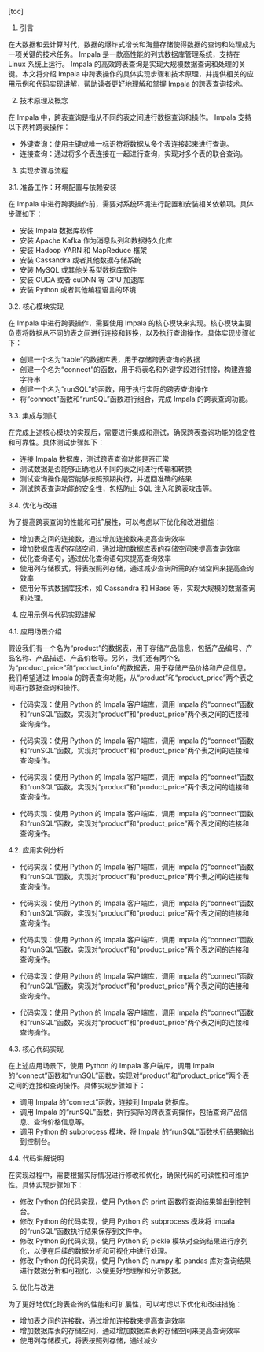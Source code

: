 
[toc]                    
                
                
1. 引言

在大数据和云计算时代，数据的爆炸式增长和海量存储使得数据的查询和处理成为一项关键的技术任务。 Impala 是一款高性能的列式数据库管理系统，支持在 Linux 系统上运行。 Impala 的高效跨表查询是实现大规模数据查询和处理的关键。本文将介绍 Impala 中跨表操作的具体实现步骤和技术原理，并提供相关的应用示例和代码实现讲解，帮助读者更好地理解和掌握 Impala 的跨表查询技术。

2. 技术原理及概念

在 Impala 中，跨表查询是指从不同的表之间进行数据查询和操作。 Impala 支持以下两种跨表操作：

- 外键查询：使用主键或唯一标识符将数据从多个表连接起来进行查询。
- 连接查询：通过将多个表连接在一起进行查询，实现对多个表的联合查询。

3. 实现步骤与流程

3.1. 准备工作：环境配置与依赖安装

在 Impala 中进行跨表操作前，需要对系统环境进行配置和安装相关依赖项。具体步骤如下：

- 安装 Impala 数据库软件
- 安装 Apache Kafka 作为消息队列和数据持久化库
- 安装 Hadoop YARN 和 MapReduce 框架
- 安装 Cassandra 或者其他数据存储系统
- 安装 MySQL 或其他关系型数据库软件
- 安装 CUDA 或者 cuDNN 等 GPU 加速库
- 安装 Python 或者其他编程语言的环境

3.2. 核心模块实现

在 Impala 中进行跨表操作，需要使用 Impala 的核心模块来实现。核心模块主要负责将数据从不同的表之间进行连接和转换，以及执行查询操作。具体实现步骤如下：

- 创建一个名为“table”的数据库表，用于存储跨表查询的数据
- 创建一个名为“connect”的函数，用于将表名和外键字段进行拼接，构建连接字符串
- 创建一个名为“runSQL”的函数，用于执行实际的跨表查询操作
- 将“connect”函数和“runSQL”函数进行组合，完成 Impala 的跨表查询功能。

3.3. 集成与测试

在完成上述核心模块的实现后，需要进行集成和测试，确保跨表查询功能的稳定性和可靠性。具体测试步骤如下：

- 连接 Impala 数据库，测试跨表查询功能是否正常
- 测试数据是否能够正确地从不同的表之间进行传输和转换
- 测试查询操作是否能够按照预期执行，并返回准确的结果
- 测试跨表查询功能的安全性，包括防止 SQL 注入和跨表攻击等。

3.4. 优化与改进

为了提高跨表查询的性能和可扩展性，可以考虑以下优化和改进措施：

- 增加表之间的连接数，通过增加连接数来提高查询效率
- 增加数据库表的存储空间，通过增加数据库表的存储空间来提高查询效率
- 优化查询语句，通过优化查询语句来提高查询效率
- 使用列存储模式，将表按照列存储，通过减少查询所需的存储空间来提高查询效率
- 使用分布式数据库技术，如 Cassandra 和 HBase 等，实现大规模的数据查询和处理。

4. 应用示例与代码实现讲解

4.1. 应用场景介绍

假设我们有一个名为“product”的数据表，用于存储产品信息，包括产品编号、产品名称、产品描述、产品价格等。另外，我们还有两个名为“product_price”和“product_info”的数据表，用于存储产品价格和产品信息。我们希望通过 Impala 的跨表查询功能，从“product”和“product_price”两个表之间进行数据查询和操作。

- 代码实现：使用 Python 的 Impala 客户端库，调用 Impala 的“connect”函数和“runSQL”函数，实现对“product”和“product_price”两个表之间的连接和查询操作。

- 代码实现：使用 Python 的 Impala 客户端库，调用 Impala 的“connect”函数和“runSQL”函数，实现对“product”和“product_price”两个表之间的连接和查询操作。

- 代码实现：使用 Python 的 Impala 客户端库，调用 Impala 的“connect”函数和“runSQL”函数，实现对“product”和“product_price”两个表之间的连接和查询操作。

- 代码实现：使用 Python 的 Impala 客户端库，调用 Impala 的“connect”函数和“runSQL”函数，实现对“product”和“product_price”两个表之间的连接和查询操作。

4.2. 应用实例分析

- 代码实现：使用 Python 的 Impala 客户端库，调用 Impala 的“connect”函数和“runSQL”函数，实现对“product”和“product_price”两个表之间的连接和查询操作。

- 代码实现：使用 Python 的 Impala 客户端库，调用 Impala 的“connect”函数和“runSQL”函数，实现对“product”和“product_price”两个表之间的连接和查询操作。

- 代码实现：使用 Python 的 Impala 客户端库，调用 Impala 的“connect”函数和“runSQL”函数，实现对“product”和“product_price”两个表之间的连接和查询操作。

- 代码实现：使用 Python 的 Impala 客户端库，调用 Impala 的“connect”函数和“runSQL”函数，实现对“product”和“product_price”两个表之间的连接和查询操作。

- 代码实现：使用 Python 的 Impala 客户端库，调用 Impala 的“connect”函数和“runSQL”函数，实现对“product”和“product_price”两个表之间的连接和查询操作。

4.3. 核心代码实现

在上述应用场景下，使用 Python 的 Impala 客户端库，调用 Impala 的“connect”函数和“runSQL”函数，实现对“product”和“product_price”两个表之间的连接和查询操作。具体实现步骤如下：

- 调用 Impala 的“connect”函数，连接到 Impala 数据库。
- 调用 Impala 的“runSQL”函数，执行实际的跨表查询操作，包括查询产品信息、查询价格信息等。
- 调用 Python 的 subprocess 模块，将 Impala 的“runSQL”函数执行结果输出到控制台。

4.4. 代码讲解说明

在实现过程中，需要根据实际情况进行修改和优化，确保代码的可读性和可维护性。具体实现步骤如下：

- 修改 Python 的代码实现，使用 Python 的 print 函数将查询结果输出到控制台。
- 修改 Python 的代码实现，使用 Python 的 subprocess 模块将 Impala 的“runSQL”函数执行结果保存到文件中。
- 修改 Python 的代码实现，使用 Python 的 pickle 模块对查询结果进行序列化，以便在后续的数据分析和可视化中进行处理。
- 修改 Python 的代码实现，使用 Python 的 numpy 和 pandas 库对查询结果进行数据分析和可视化，以便更好地理解和分析数据。

5. 优化与改进

为了更好地优化跨表查询的性能和可扩展性，可以考虑以下优化和改进措施：

- 增加表之间的连接数，通过增加连接数来提高查询效率
- 增加数据库表的存储空间，通过增加数据库表的存储空间来提高查询效率
- 使用列存储模式，将表按照列存储，通过减少

